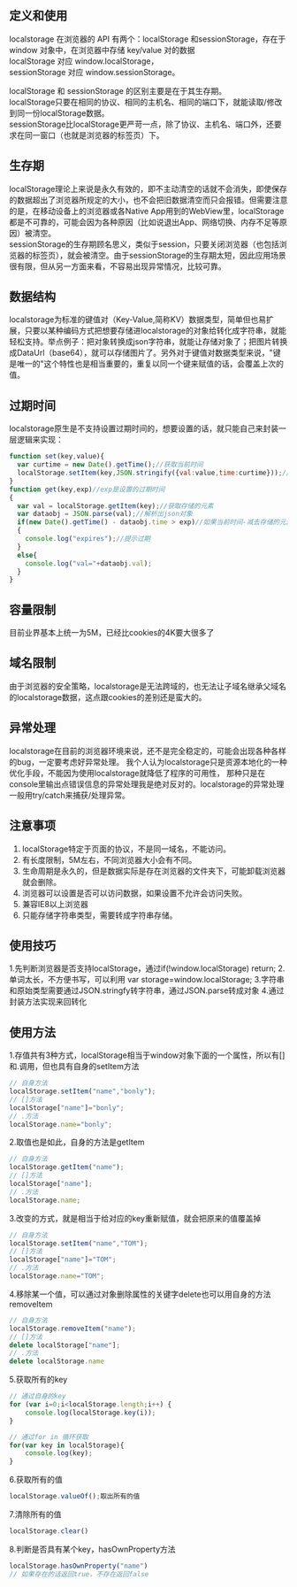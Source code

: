 ## 定义和使用
localstorage 在浏览器的 API 有两个：localStorage 和sessionStorage，存在于 window 对象中，在浏览器中存储 key/value 对的数据  
localStorage 对应 window.localStorage，  
sessionStorage 对应 window.sessionStorage。

localStorage 和 sessionStorage 的区别主要是在于其生存期。  
localStorage只要在相同的协议、相同的主机名、相同的端口下，就能读取/修改到同一份localStorage数据。  
sessionStorage比localStorage更严苛一点，除了协议、主机名、端口外，还要求在同一窗口（也就是浏览器的标签页）下。

## 生存期
localStorage理论上来说是永久有效的，即不主动清空的话就不会消失，即使保存的数据超出了浏览器所规定的大小，也不会把旧数据清空而只会报错。但需要注意的是，在移动设备上的浏览器或各Native App用到的WebView里，localStorage都是不可靠的，可能会因为各种原因（比如说退出App、网络切换、内存不足等原因）被清空。  
sessionStorage的生存期顾名思义，类似于session，只要关闭浏览器（也包括浏览器的标签页），就会被清空。由于sessionStorage的生存期太短，因此应用场景很有限，但从另一方面来看，不容易出现异常情况，比较可靠。

## 数据结构
localstorage为标准的键值对（Key-Value,简称KV）数据类型，简单但也易扩展，只要以某种编码方式把想要存储进localstorage的对象给转化成字符串，就能轻松支持。举点例子：把对象转换成json字符串，就能让存储对象了；把图片转换成DataUrl（base64），就可以存储图片了。另外对于键值对数据类型来说，"键是唯一的"这个特性也是相当重要的，重复以同一个键来赋值的话，会覆盖上次的值。

## 过期时间
localstorage原生是不支持设置过期时间的，想要设置的话，就只能自己来封装一层逻辑来实现：

```javascript
function set(key,value){
  var curtime = new Date().getTime();//获取当前时间
  localStorage.setItem(key,JSON.stringify({val:value,time:curtime}));//转换成json字符串序列
}
function get(key,exp)//exp是设置的过期时间
{
  var val = localStorage.getItem(key);//获取存储的元素
  var dataobj = JSON.parse(val);//解析出json对象
  if(new Date().getTime() - dataobj.time > exp)//如果当前时间-减去存储的元素在创建时候设置的时间 > 过期时间
  {
    console.log("expires");//提示过期
  }
  else{
    console.log("val="+dataobj.val);
  }
}
```

## 容量限制
目前业界基本上统一为5M，已经比cookies的4K要大很多了

## 域名限制
由于浏览器的安全策略，localstorage是无法跨域的，也无法让子域名继承父域名的localstorage数据，这点跟cookies的差别还是蛮大的。

## 异常处理
localstorage在目前的浏览器环境来说，还不是完全稳定的，可能会出现各种各样的bug，一定要考虑好异常处理。
我个人认为localstorage只是资源本地化的一种优化手段，不能因为使用localstorage就降低了程序的可用性，
那种只是在console里输出点错误信息的异常处理我是绝对反对的。localstorage的异常处理一般用try/catch来捕获/处理异常。

## 注意事项
1. localStorage特定于页面的协议，不是同一域名，不能访问。
2. 有长度限制，5M左右，不同浏览器大小会有不同。
3. 生命周期是永久的，但是数据实际是存在浏览器的文件夹下，可能卸载浏览器就会删除。
4. 浏览器可以设置是否可以访问数据，如果设置不允许会访问失败。
5. 兼容IE8以上浏览器
6. 只能存储字符串类型，需要转成字符串存储。

## 使用技巧
1.先判断浏览器是否支持localStorage，通过if(!window.localStorage) return;
2.单词太长，不方便书写，可以利用 var storage=window.localStorage;
3.字符串和原始类型需要通过JSON.stringfy转字符串，通过JSON.parse转成对象
4.通过封装方法实现来回转化

## 使用方法
1.存值共有3种方式，localStorage相当于window对象下面的一个属性，所以有[]和.调用，但也具有自身的setItem方法
```javascript
// 自身方法
localStorage.setItem("name","bonly");
// []方法
localStorage["name"]="bonly";
// .方法
localStorage.name="bonly";
```

2.取值也是如此，自身的方法是getItem
```javascript
// 自身方法
localStorage.getItem("name");
// []方法
localStorage["name"];
// .方法
localStorage.name;
```

3.改变的方式，就是相当于给对应的key重新赋值，就会把原来的值覆盖掉
```javascript
// 自身方法
localStorage.setItem("name","TOM");
// []方法
localStorage["name"]="TOM";
// .方法
localStorage.name="TOM";
```

4.移除某一个值，可以通过对象删除属性的关键字delete也可以用自身的方法removeItem
```javascript
// 自身方法
localStorage.removeItem("name");
// []方法
delete localStorage["name"];
// .方法
delete localStorage.name
```

5.获取所有的key
```javascript
// 通过自身的key
for (var i=0;i<localStorage.length;i++) {
	console.log(localStorage.key(i));
}
```

```javascript
// 通过for in 循环获取
for(var key in localStorage){
	console.log(key);
}
```

6.获取所有的值
```javascript
localStorage.valueOf();取出所有的值
```

7.清除所有的值
```javascript
localStorage.clear()
```

8.判断是否具有某个key，hasOwnProperty方法
```javascript
localStorage.hasOwnProperty("name")
// 如果存在的话返回true，不存在返回false
```